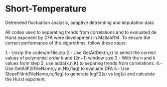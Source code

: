 # Short-Temperature
Detrended fluctuation analysis, adaptive detrending and imputation data 

All codes used to separating trends from correlations and to evaluated de Hurst exponent by DFA were development in MatlabR14.
To ensure the correct performance of the algorothms, follow these steps:

1.- Unzip the codes/mFile.zip
2.- Use GetAdDek(n,x) to select the correct values of polynomial order k and (2n+1) window size
3.- With the n and k values from step 2, use adda(x,n,K) to separing trends from correlations.
4.- Use GetAllF2(FileName,y,m,Nb,flag) to evaluate DFA
5.- Use SlopeFitInt(FileName,m,flag) to generate logF2(s) vs log(s) and calculete the Hurst exponent.
